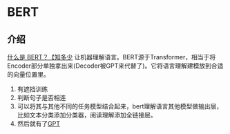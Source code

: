 # BERT

## 介绍
[什么是 BERT？【知多少](https://www.bilibili.com/video/BV11N41197nq/)
让机器理解语言。BERT源于Transformer，相当于将Encoder部分单独拿出来(Decoder被GPT来代替了)。它将语言理解建模放到合适的向量位置里。

1. 有遮挡训练
2. 判断句子是否相连
3. 可以将其与其他不同的任务模型结合起来，bert理解语言其他模型做输出层，比如文本分类添加分类器，阅读理解添加全链接层。
4. 然后就有了[GPT](GPT.md)